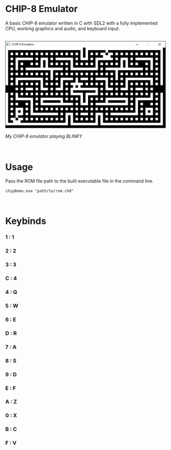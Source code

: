 # CHIP-8 Emulator
A basic CHIP-8 emulator written in C with SDL2 with a fully implemented CPU, working graphics and audio, and keyboard input.

<br>

<img src="screenshot.png">

*My CHIP-8 emulator playing BLINKY*

<br>

# Usage
Pass the ROM file path to the built executable file in the command line.

    chip8emu.exe "path/to/rom.ch8"

<br>


# Keybinds
### 1  :  1
### 2  :  2
### 3  :  3
### C  :  4
### 4  :  Q
### 5  :  W
### 6  :  E
### D  :  R
### 7  :  A
### 8  :  S
### 9  :  D
### E  :  F
### A  :  Z
### 0  :  X
### B  :  C
### F  :  V
